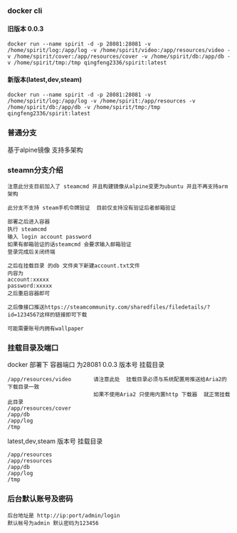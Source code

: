### docker cli
#### 旧版本 0.0.3
```
docker run --name spirit -d -p 28081:28081 -v /home/spirit/log:/app/log -v /home/spirit/video:/app/resources/video -v /home/spirit/cover:/app/resources/cover -v /home/spirit/db:/app/db -v /home/spirit/tmp:/tmp qingfeng2336/spirit:latest
```
#### 新版本(latest,dev,steam) 
```
docker run --name spirit -d -p 28081:28081 -v /home/spirit/log:/app/log -v /home/spirit:/app/resources -v /home/spirit/db:/app/db -v /home/spirit/tmp:/tmp qingfeng2336/spirit:latest
```

### 普通分支
基于alpine镜像  支持多架构
### steamn分支介绍
```
注意此分支目前加入了 steamcmd 并且构建镜像从alpine变更为ubuntu 并且不再支持arm架构

此分支不支持 steam手机令牌验证  目前仅支持没有验证后者邮箱验证

部署之后进入容器 
执行 steamcmd
输入 login account password
如果有邮箱验证的话steamcmd 会要求输入邮箱验证
登录完成后关闭终端

之后在挂载目录 的db 文件夹下新建account.txt文件
内容为
account:xxxxx
password:xxxxx
之后重启容器即可

之后像接口推送https://steamcommunity.com/sharedfiles/filedetails/?id=1234567这样的链接即可下载

可能需要账号内拥有wallpaper 
```

### 挂载目录及端口
docker 部署下 容器端口 为28081
0.0.3 版本号 挂载目录
```
/app/resources/video       请注意此处  挂载目录必须与系统配置用推送给Aria2的下载目录一致   
                           如果不使用Aria2 只使用内置http 下载器  就正常挂载此目录
/app/resources/cover
/app/db
/app/log
/tmp
```
latest,dev,steam 版本号 挂载目录
```
/app/resources
/app/resources
/app/db
/app/log
/tmp
```
### 后台默认账号及密码
```
后台地址是 http://ip:port/admin/login
默认帐号为admin 默认密码为123456
```